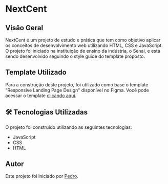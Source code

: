 # NextCent

## Visão Geral

NextCent é um projeto de estudo e prática que tem como objetivo aplicar os conceitos de desenvolvimento web utilizando HTML, CSS e JavaScript. O projeto foi iniciado na instituição de ensino da indústria, o Senai, e está sendo desenvolvido seguindo o style guide do template proposto.

## Template Utilizado

Para a construção deste projeto, foi utilizado como base o template "Responsive Landing Page Design" disponível no Figma. Você pode acessar o template [clicando aqui](https://www.figma.com/file/hlLT10i9hcfANPNQ2LvjT0/Responsive-Landing-Page-Design-%7C-Website-Home-Page-Design-%7C-Agency-Website-UI-Design-(Community)?type=design&node-id=1-2&mode=design&t=iFlsVpQ67mQsypRq-0).

## 🛠️ Tecnologias Utilizadas

O projeto foi construído utilizando as seguintes tecnologias:

- JavaScript
- CSS
- HTML

## Autor

Este projeto foi iniciado por [Pedro](https://github.com/PedroCosta2023).

